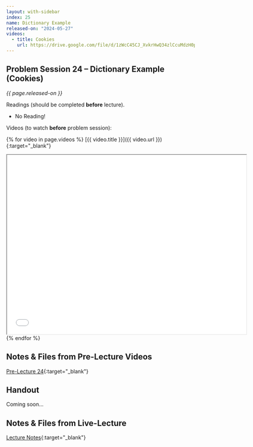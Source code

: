 ```yaml
---
layout: with-sidebar
index: 25
name: Dictionary Example
released-on: "2024-05-27"
videos:
  - title: Cookies
    url: https://drive.google.com/file/d/1zWcC45CJ_XvkrHwQ34zlCcuMdzH0pxuG
---
```


## Problem Session 24 – Dictionary Example (Cookies)

_{{ page.released-on }}_

Readings (should be completed **before** lecture). 
- No Reading!

Videos (to watch **before** problem session):

{% for video in page.videos %}
[{{ video.title }}]({{ video.url }}){:target="_blank"}

<iframe src="{{ video.url }}/preview" width="640" height="480" allow="autoplay"></iframe>
{% endfor %}

## Notes & Files from Pre-Lecture Videos

[Pre-Lecture 24](https://github.com/ucsd-cse8a-sp24/ucsd-cse8a-sp24.github.io/tree/main/_pre-lectures/lecture-24){:target="_blank"}

## Handout

Coming soon...

## Notes & Files from Live-Lecture

[Lecture Notes](https://drive.google.com/drive/folders/19GSy_nLZH9Q4dSm1jAuUo8hQgsAfFBu4?usp=sharing){:target="_blank"}
